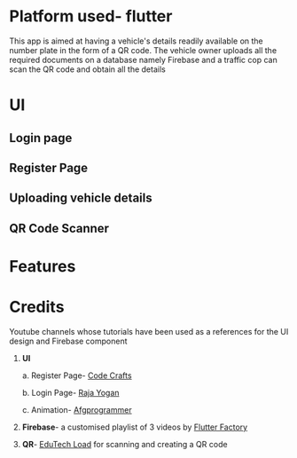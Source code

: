 # Platform used- flutter

This app is aimed at having a vehicle's details readily available on the number plate in the form of a QR code. The vehicle owner uploads all the required documents on a database namely Firebase and a traffic cop can scan the QR code and obtain all the details

# UI

## Login page

## Register Page

## Uploading vehicle details

## QR Code Scanner

# Features

# Credits
Youtube channels whose tutorials have been used as a references for the UI design and Firebase component

1. **UI**

    a. Register Page- [Code Crafts](https://www.youtube.com/watch?v=PMcXhYmFFN4&list=LL&index=3)

    b. Login Page- [Raja Yogan](https://www.youtube.com/watch?v=2sGNjF1HpyA&list=LL&index=23)
    
    c. Animation- [Afgprogrammer](https://www.youtube.com/watch?v=txvyAO894DY&list=LL&index=12)

2. **Firebase**- a customised playlist of 3 videos by [Flutter Factory](https://www.youtube.com/playlist?list=PLGItlKLZg9gK_wcvvbNcB4yl7qC7OQa5q)

3. **QR**- [EduTech Load](https://www.youtube.com/watch?v=kd1CLYLymbI&list=LL&index=3) for scanning and creating a QR code
